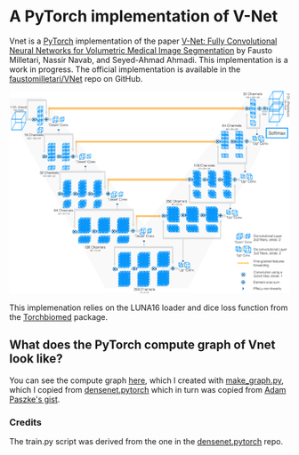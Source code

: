 # A PyTorch implementation of V-Net

Vnet is a [PyTorch](http://pytorch.org/) implementation of the paper
[V-Net: Fully Convolutional Neural Networks for Volumetric Medical Image Segmentation](https://arxiv.org/abs/1606.04797)
by Fausto Milletari, Nassir Navab, and Seyed-Ahmad Ahmadi. This implementation is a work in progress. The official
implementation is available in the [faustomilletari/VNet](https://github.com/faustomilletari/VNet) repo on GitHub.

![](images/diagram.png)

This implemenation relies on the LUNA16 loader and dice loss function from
the [Torchbiomed](https://github.com/mattmacy/torchbiomed) package.

## What does the PyTorch compute graph of Vnet look like?

You can see the compute graph [here](images/vnet.png),
which I created with [make_graph.py](https://github.com/mattmacy/vnet.pytorch/blob/master/make_graph.py),
which I copied from [densenet.pytorch](https://github.com/bamos/densenet.pytorch) which in turn was
copied from [Adam Paszke's gist](https://gist.github.com/apaszke/01aae7a0494c55af6242f06fad1f8b70).

### Credits

The train.py script was derived from the one in the [densenet.pytorch](https://github.com/bamos/densenet.pytorch)
repo.
